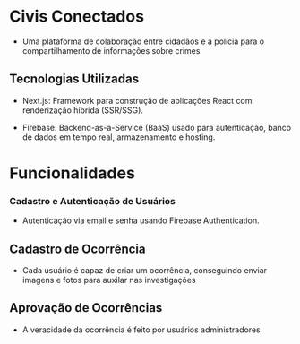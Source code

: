 # Civis Conectados 

* Uma plataforma de colaboração entre cidadãos e a polícia para o compartilhamento de informações sobre crimes 

## Tecnologias Utilizadas

* Next.js: Framework para construção de aplicações React com renderização híbrida (SSR/SSG).

* Firebase: Backend-as-a-Service (BaaS) usado para autenticação, banco de dados em tempo real, armazenamento e hosting.


# Funcionalidades 

### Cadastro e Autenticação de Usuários

* Autenticação via email e senha usando Firebase Authentication.


## Cadastro de Ocorrência 

* Cada usuário é capaz de criar um ocorrência, conseguindo enviar imagens e fotos para auxilar nas investigações

## Aprovação de Ocorrências 

* A veracidade da ocorrência é feito por usuários administradores


